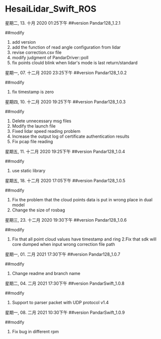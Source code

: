 # HesaiLidar_Swift_ROS

星期二, 13. 十月 2020 01:25下午 
##version
Pandar128_1.2.1 

##modify
1. add version
2. add the function of read angle configuration from lidar 
3. revise correction.csv file 
4. modify judgment of PandarDriver::poll 
5. fix points clould blink when lidar's mode is last return/standard

星期一, 07. 十二月 2020 23:25下午 
##version
Pandar128_1.0.2

##modify
1. fix timestamp is zero

星期四, 10. 十二月 2020 19:25下午 
##version
Pandar128_1.0.3

##modify
1. Delete unnecessary msg files
2. Modify the launch file
3. Fixed lidar speed reading problem
4. Increase the output log of certificate authentication results
5. Fix pcap file reading

星期五, 11. 十二月 2020 19:25下午 
##version
Pandar128_1.0.4

##modify
1. use static library

星期五, 18. 十二月 2020 17:05下午 
##version
Pandar128_1.0.5

##modify
1. Fix the problem that the cloud points data  is put in wrong place in dual model
2. Change the size of rosbag

星期三, 23. 十二月 2020 19:30下午 
##version
Pandar128_1.0.6

##modify
1. Fix that all point cloud values have timestamp and ring
2.Fix that sdk will core dumped when input wrong correction file path 

星期一, 01. 二月 2021 17:30下午 
##version
Pandar128_1.0.7

##modify
1. Change readme and branch name

星期二, 04. 二月 2021 17:30下午 
##version
PandarSwift_1.0.8

##modify
1. Support to parser packet with UDP protocol v1.4

星期一, 08. 二月 2021 10:30下午 
##version
PandarSwift_1.0.9

##modify
1. Fix bug in different rpm